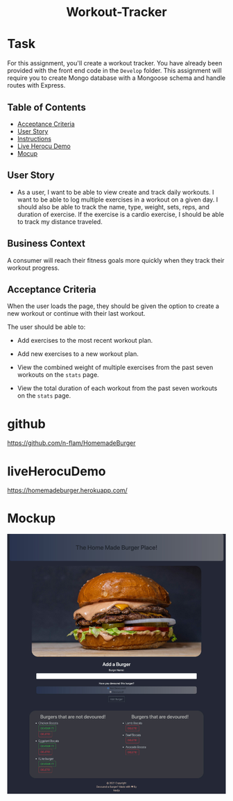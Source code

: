 <h1 align="center">Workout-Tracker</h1>

# Task
For this assignment, you'll create a workout tracker. You have already been provided with the front end code in the `Develop` folder. This assignment will require you to create Mongo database with a Mongoose schema and handle routes with Express.

## Table of Contents

* [Acceptance Criteria](#AcceptanceCriteria)
* [User Story](#UserStory)
* [Instructions](#Task)
* [Live Herocu Demo](#liveHerocuDemo)
* [Mocup](#mockup)

## User Story

* As a user, I want to be able to view create and track daily workouts. I want to be able to log multiple exercises in a workout on a given day. I should also be able to track the name, type, weight, sets, reps, and duration of exercise. If the exercise is a cardio exercise, I should be able to track my distance traveled.

## Business Context

A consumer will reach their fitness goals more quickly when they track their workout progress.

## Acceptance Criteria

When the user loads the page, they should be given the option to create a new workout or continue with their last workout.

The user should be able to:

  * Add exercises to the most recent workout plan.

  * Add new exercises to a new workout plan.

  * View the combined weight of multiple exercises from the past seven workouts on the `stats` page.

  * View the total duration of each workout from the past seven workouts on the `stats` page.

# github
https://github.com/n-flam/HomemadeBurger


# liveHerocuDemo
https://homemadeburger.herokuapp.com/


# Mockup
![Alt text](https://github.com/n-flam/HomemadeBurger/blob/main/assets/screenshot.jpg)